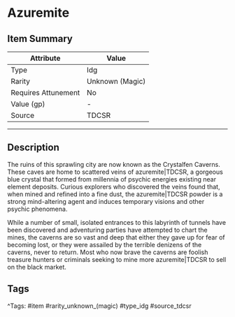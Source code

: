# Azuremite

## Item Summary

| Attribute            | Value                        |
|----------------------|------------------------------|
| Type                 | Idg |
| Rarity               | Unknown (Magic)             |
| Requires Attunement  | No                |
| Value (gp)           | -    |
| Source               | TDCSR |

---

## Description

The ruins of this sprawling city are now known as the Crystalfen Caverns. These caves are home to scattered veins of azuremite|TDCSR, a gorgeous blue crystal that formed from millennia of psychic energies existing near element deposits. Curious explorers who discovered the veins found that, when mined and refined into a fine dust, the azuremite|TDCSR powder is a strong mind-altering agent and induces temporary visions and other psychic phenomena.

While a number of small, isolated entrances to this labyrinth of tunnels have been discovered and adventuring parties have attempted to chart the mines, the caverns are so vast and deep that either they gave up for fear of becoming lost, or they were assailed by the terrible denizens of the caverns, never to return. Most who now brave the caverns are foolish treasure hunters or criminals seeking to mine more azuremite|TDCSR to sell on the black market.

## Tags

^Tags: #item #rarity_unknown_(magic) #type_idg #source_tdcsr